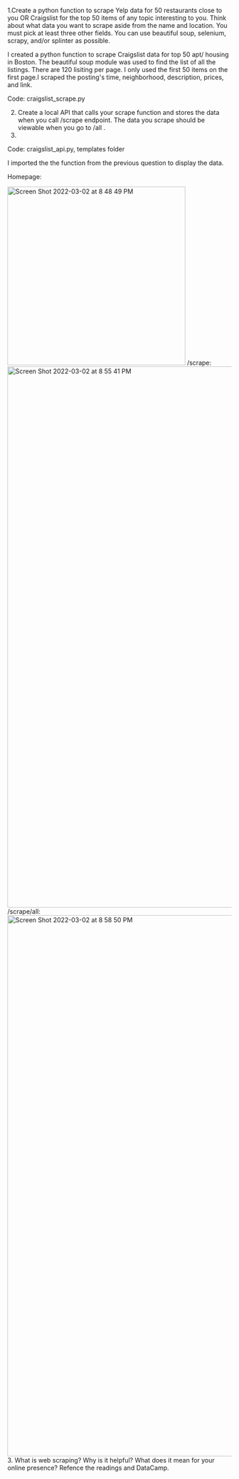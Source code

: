 
1.Create a python function to scrape Yelp data for 50 restaurants close to you OR Craigslist for the top 50 items of any topic interesting to you. Think about what data you want to scrape aside from the name and location. You must pick at least three other fields. You can use beautiful soup, selenium, scrapy, and/or splinter as possible.

I created a python function to scrape Craigslist data for top 50 apt/ housing in Boston. The beautiful soup module was used to find the list of all the listings. There are 120 lisiting per page. I only used the first 50 items on the first page.I scraped the posting's time, neighborhood, description, prices, and link.

Code: craigslist_scrape.py

2.	Create a local API that calls your scrape function and stores the data when you call /scrape endpoint. The data you scrape should be viewable when you go to /all .
3.	
Code: craigslist_api.py, templates folder

I imported the the function from the previous question to display the data.

Homepage:

<img width="400" alt="Screen Shot 2022-03-02 at 8 48 49 PM" src="https://user-images.githubusercontent.com/20906514/156480725-ef137383-9fcb-41b6-9de4-3c6ecbbcfa36.png">
/scrape:

<img width="1213" alt="Screen Shot 2022-03-02 at 8 55 41 PM" src="https://user-images.githubusercontent.com/20906514/156481391-2f55c285-77ed-45d9-a3ea-2005ff64ab79.png">
/scrape/all:

<img width="1213" alt="Screen Shot 2022-03-02 at 8 58 50 PM" src="https://user-images.githubusercontent.com/20906514/156481724-00c218f8-9530-45de-b35e-0c0f7ea65943.png">
3.	What is web scraping? Why is it helpful? What does it mean for your online presence?
Refence the readings and DataCamp. 
